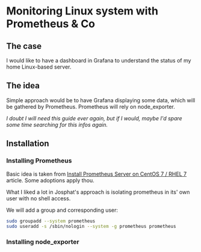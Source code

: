 # Monitoring Linux system with Prometheus & Co

## The case

I would like to have a dashboard in Grafana to understand the status of my home Linux-based server.

## The idea

Simple approach would be to have Grafana displaying some data, which will be gathered by Prometheus. Prometheus will rely on node_exporter.

*I doubt I will need this guide ever again, but if I would, maybe I'd spare some time searching for this infos again.*

## Installation

### Installing Prometheus

Basic idea is taken from [Install Prometheus Server on CentOS 7 / RHEL 7
](https://computingforgeeks.com/install-prometheus-server-on-centos-rhel/?expand_article=1) article. Some adoptions apply thou.

What I liked a lot in Josphat's approach is isolating prometheus in its' own user with no shell access.

We will add a group and corresponding user:

```bash
sudo groupadd --system prometheus
sudo useradd -s /sbin/nologin --system -g prometheus prometheus
```



### Installing node_exporter

